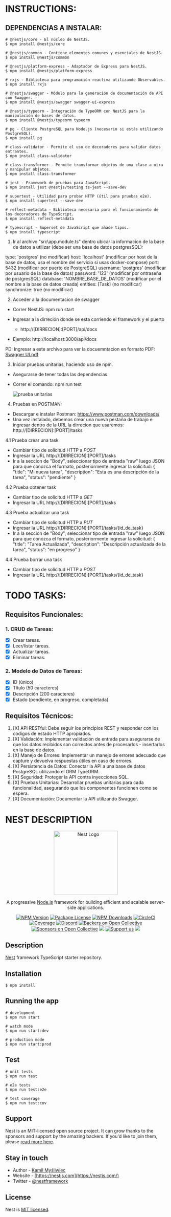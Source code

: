 # INSTRUCTIONS:

## DEPENDENCIAS A INSTALAR:

```
# @nestjs/core - El núcleo de NestJS.
$ npm install @nestjs/core
```
```
# @nestjs/common - Contiene elementos comunes y esenciales de NestJS.
$ npm install @nestjs/common
```
```
# @nestjs/platform-express - Adaptador de Express para NestJS.
$ npm install @nestjs/platform-express
```
```
# rxjs - Biblioteca para programación reactiva utilizando Observables.
$ npm install rxjs
```
```
# @nestjs/swagger - Módulo para la generación de documentación de API con Swagger.
$ npm install @nestjs/swagger swagger-ui-express
```
```
# @nestjs/typeorm - Integración de TypeORM con NestJS para la manipulación de bases de datos.
$ npm install @nestjs/typeorm typeorm
```
```
# pg - Cliente PostgreSQL para Node.js (necesario si estás utilizando PostgreSQL).
$ npm install pg
```
```
# class-validator - Permite el uso de decoradores para validar datos entrantes.
$ npm install class-validator
```
```
# class-transformer - Permite transformar objetos de una clase a otra y manipular objetos.
$ npm install class-transformer
```
```
# jest - Framework de pruebas para JavaScript.
$ npm install jest @nestjs/testing ts-jest --save-dev
```
```
# supertest - Utilidad para probar HTTP (útil para pruebas e2e).
$ npm install supertest --save-dev
```
```
# reflect-metadata - Biblioteca necesaria para el funcionamiento de los decoradores de TypeScript.
$ npm install reflect-metadata
```
```
# typescript - Superset de JavaScript que añade tipos.
$ npm install typescript
```
1. Ir al archivo "src\app.module.ts" dentro ubicar la informacion de la base de datos a utilizar (debe ser una base de datos postgresSQL):

  type: 'postgres' (no modificar)
  host: 'localhost' (modificar por host de la base de datos, usa el nombre del servicio si usas docker-compose)
  port: 5432 (modificar por puerto de PostgreSQL)
  username: 'postgres' (modificar por usuario de la base de datos)
  password: '123' (modificar por ontraseña de postgresSQL)
  database: 'NOMBRE_BASE_DE_DATOS' (modificar por el nombre a la base de datos creada)
  entities: [Task] (no modificar)
  synchronize: true (no modificar)

2. Acceder a la documentacion de swagger

- Correr NestJS: npm run start
- Ingresar a la dirreción donde se esta corriendo el framework y el puerto
  - http://[DIRRECION]:[PORT]/api/docs

- Ejemplo: http://localhost:3000/api/docs

PD: Ingresar a este archivo para ver la docuemntacion en formato PDF: [Swagger UI.pdf](https://github.com/JoseGon20335/burger_jose/files/15123269/Swagger.UI.pdf)

3. Iniciar pruebas unitarias, haciendo uso de npm.

- Asegurarse de tener todas las dependencias 
- Correr el comando:
  npm run test
  
  ![prueba unitarias](https://github.com/JoseGon20335/burger_jose/assets/100246655/34ae78b6-876a-4bf2-af90-77769393a226)

4. Pruebas en POSTMAN:

- Descargar e instalar Postman: https://www.postman.com/downloads/
- Una vez instalado, debemos crear una nueva pestaña de trabajo e ingresar dentro de la URL la dirrecion que usaremos: http://[DIRRECION]:[PORT]/tasks

4.1 Prueba crear una task
- Cambiar tipo de solicitud HTTP a *POST*
- Ingresar la URL http://[DIRRECION]:[PORT]/tasks
- Ir a la seccion de "Body", seleccionar tipo de entrada "raw" luego JSON para que conozca el formato, posteriormente ingresar la solicitud:
{
  "title": "Mi nueva tarea",
  "description": "Esta es una descripción de la tarea",
  "status": "pendiente"
}

4.2 Prueba obtener task
- Cambiar tipo de solicitud HTTP a *GET*
- Ingresar la URL http://[DIRRECION]:[PORT]/tasks

4.3 Prueba actualizar una task
- Cambiar tipo de solicitud HTTP a *PUT*
- Ingresar la URL http://[DIRRECION]:[PORT]/tasks/{id_de_task}
- Ir a la seccion de "Body", seleccionar tipo de entrada "raw" luego JSON para que conozca el formato, posteriormente ingresar la solicitud:
{
  "title": "Tarea Actualizada",
  "description": "Descripción actualizada de la tarea",
  "status": "en progreso"
}

4.4 Prueba borrar una task
- Cambiar tipo de solicitud HTTP a *POST*
- Ingresar la URL http://[DIRRECION]:[PORT]/tasks/{id_de_task}

# TODO TASKS:

## Requisitos Funcionales:

### 1. CRUD de Tareas:

- [X] Crear tareas.
- [X] Leer/listar tareas. 
- [X] Actualizar tareas. 
- [X] Eliminar tareas.

### 2. Modelo de Datos de Tareas:

- [X] ID (único) 
- [X] Título (50 caracteres) 
- [X] Descripción (200 caracteres) 
- [X] Estado (pendiente, en progreso, completada) 

## Requisitos Técnicos:

1. [X] API RESTful: Debe seguir los principios REST y responder con los códigos de estado HTTP apropiados.
2. [X] Validación: Implementar validación de entrada para asegurarse de que los datos 
recibidos son correctos antes de procesarlos - insertarlos en la base de datos.
3. [X] Manejo de Errores: Implementar un manejo de errores adecuado que capture y devuelva respuestas útiles en caso de errores.
4. [X] Persistencia de Datos: Conectar la API a una base de datos PostgreSQL utilizando el ORM TypeORM.
5. [X] Seguridad: Proteger la API contra inyecciones SQL.
6. [X] Pruebas Unitarias: Desarrollar pruebas unitarias para cada funcionalidad, asegurando que los componentes funcionen como se espera.
7. [X] Documentación: Documentar la API utilizando Swagger.

# NEST DESCRIPTION

<p align="center">
  <a href="http://nestjs.com/" target="blank"><img src="https://nestjs.com/img/logo-small.svg" width="200" alt="Nest Logo" /></a>
</p>

[circleci-image]: https://img.shields.io/circleci/build/github/nestjs/nest/master?token=abc123def456
[circleci-url]: https://circleci.com/gh/nestjs/nest

  <p align="center">A progressive <a href="http://nodejs.org" target="_blank">Node.js</a> framework for building efficient and scalable server-side applications.</p>
    <p align="center">
<a href="https://www.npmjs.com/~nestjscore" target="_blank"><img src="https://img.shields.io/npm/v/@nestjs/core.svg" alt="NPM Version" /></a>
<a href="https://www.npmjs.com/~nestjscore" target="_blank"><img src="https://img.shields.io/npm/l/@nestjs/core.svg" alt="Package License" /></a>
<a href="https://www.npmjs.com/~nestjscore" target="_blank"><img src="https://img.shields.io/npm/dm/@nestjs/common.svg" alt="NPM Downloads" /></a>
<a href="https://circleci.com/gh/nestjs/nest" target="_blank"><img src="https://img.shields.io/circleci/build/github/nestjs/nest/master" alt="CircleCI" /></a>
<a href="https://coveralls.io/github/nestjs/nest?branch=master" target="_blank"><img src="https://coveralls.io/repos/github/nestjs/nest/badge.svg?branch=master#9" alt="Coverage" /></a>
<a href="https://discord.gg/G7Qnnhy" target="_blank"><img src="https://img.shields.io/badge/discord-online-brightgreen.svg" alt="Discord"/></a>
<a href="https://opencollective.com/nest#backer" target="_blank"><img src="https://opencollective.com/nest/backers/badge.svg" alt="Backers on Open Collective" /></a>
<a href="https://opencollective.com/nest#sponsor" target="_blank"><img src="https://opencollective.com/nest/sponsors/badge.svg" alt="Sponsors on Open Collective" /></a>
  <a href="https://paypal.me/kamilmysliwiec" target="_blank"><img src="https://img.shields.io/badge/Donate-PayPal-ff3f59.svg"/></a>
    <a href="https://opencollective.com/nest#sponsor"  target="_blank"><img src="https://img.shields.io/badge/Support%20us-Open%20Collective-41B883.svg" alt="Support us"></a>
  <a href="https://twitter.com/nestframework" target="_blank"><img src="https://img.shields.io/twitter/follow/nestframework.svg?style=social&label=Follow"></a>
</p>
  <!--[![Backers on Open Collective](https://opencollective.com/nest/backers/badge.svg)](https://opencollective.com/nest#backer)
  [![Sponsors on Open Collective](https://opencollective.com/nest/sponsors/badge.svg)](https://opencollective.com/nest#sponsor)-->

## Description

[Nest](https://github.com/nestjs/nest) framework TypeScript starter repository.

## Installation

```
$ npm install
```

## Running the app

```
# development
$ npm run start

# watch mode
$ npm run start:dev

# production mode
$ npm run start:prod
```

## Test

```
# unit tests
$ npm run test

# e2e tests
$ npm run test:e2e

# test coverage
$ npm run test:cov
```

## Support

Nest is an MIT-licensed open source project. It can grow thanks to the sponsors and support by the amazing backers. If you'd like to join them, please [read more here](https://docs.nestjs.com/support).

## Stay in touch

- Author - [Kamil Myśliwiec](https://kamilmysliwiec.com)
- Website - [https://nestjs.com](https://nestjs.com/)
- Twitter - [@nestframework](https://twitter.com/nestframework)

## License

Nest is [MIT licensed](LICENSE).
